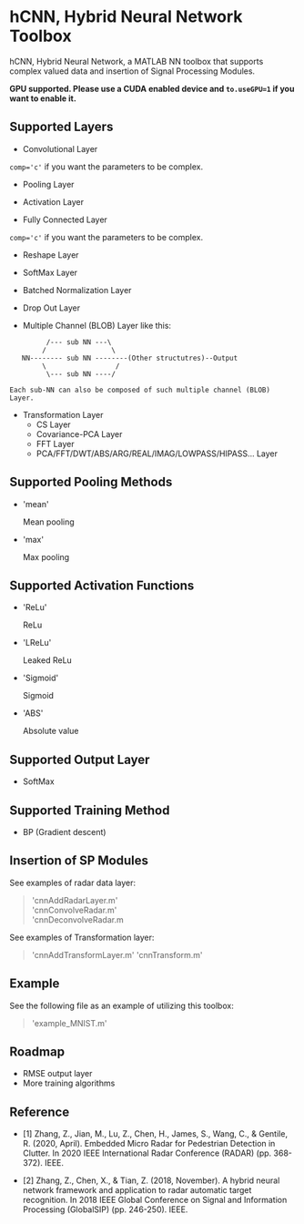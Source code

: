# hCNN, Hybrid Neural Network Toolbox

hCNN, Hybrid Neural Network, a MATLAB NN toolbox that supports complex valued data and insertion of Signal Processing Modules.

**GPU supported. Please use a CUDA enabled device and `to.useGPU=1` if you want to enable it.**

## Supported Layers
* Convolutional Layer

`comp='c'` if you want the parameters to be complex.

* Pooling Layer

* Activation Layer

* Fully Connected Layer

`comp='c'` if you want the parameters to be complex.

* Reshape Layer

* SoftMax Layer

* Batched Normalization Layer

* Drop Out Layer

* Multiple Channel (BLOB) Layer like this:

```
         /--- sub NN ---\
        /                \
   NN-------- sub NN --------(Other structutres)--Output
        \                 /
	     \--- sub NN ----/
```
	Each sub-NN can also be composed of such multiple channel (BLOB) Layer.

* Transformation Layer
	* CS Layer
	* Covariance-PCA Layer
	* FFT Layer
	* PCA/FFT/DWT/ABS/ARG/REAL/IMAG/LOWPASS/HIPASS... Layer

## Supported Pooling Methods
* 'mean'

	Mean pooling

* 'max'

	Max pooling

## Supported Activation Functions
* 'ReLu'

	ReLu

* 'LReLu'

	Leaked ReLu

* 'Sigmoid'

	Sigmoid

* 'ABS'

	Absolute value

## Supported Output Layer
* SoftMax

## Supported Training Method
* BP (Gradient descent)

## Insertion of SP Modules
See examples of radar data layer:
>	'cnnAddRadarLayer.m'  
>	'cnnConvolveRadar.m'  
>	'cnnDeconvolveRadar.m

See examples of Transformation layer:
>	'cnnAddTransformLayer.m'
>	'cnnTransform.m'

## Example
See the following file as an example of utilizing this toolbox:
>	'example_MNIST.m'

## Roadmap
* RMSE output layer
* More training algorithms

## Reference

- [1] Zhang, Z., Jian, M., Lu, Z., Chen, H., James, S., Wang, C., & Gentile, R. (2020, April). Embedded Micro Radar for Pedestrian Detection in Clutter. In 2020 IEEE International Radar Conference (RADAR) (pp. 368-372). IEEE.

- [2] Zhang, Z., Chen, X., & Tian, Z. (2018, November). A hybrid neural network framework and application to radar automatic target recognition. In 2018 IEEE Global Conference on Signal and Information Processing (GlobalSIP) (pp. 246-250). IEEE.